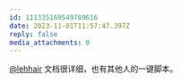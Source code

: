 ```yaml
---
id: 111335169549789616
date: 2023-11-01T11:57:47.397Z
reply: false
media_attachments: 0
---
```


[@lehhair](https://misskey.lehhair.net/@lehhair) 文档很详细，也有其他人的一键脚本。

